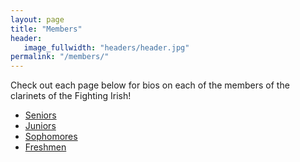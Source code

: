 ```yaml
---
layout: page
title: "Members"
header:
   image_fullwidth: "headers/header.jpg"
permalink: "/members/"
---
```


Check out each page below for bios on each of the members of the clarinets of the Fighting Irish!

<ul>
    <li><a href="{{ site.url }}/members/seniors/">Seniors</a></li>
    <li><a href="{{ site.url }}/members/juniors/">Juniors</a></li>
    <li><a href="{{ site.url }}/members/sophomores/">Sophomores</a></li>
    <li><a href="{{ site.url }}/members/freshmen/">Freshmen</a></li>
</ul>